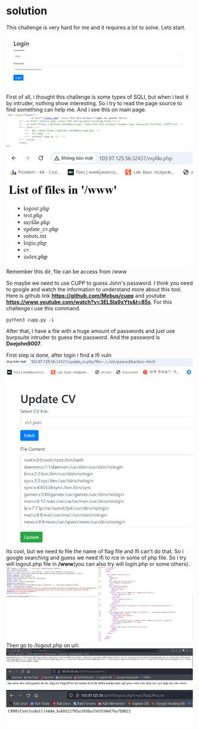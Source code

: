 # solution

This challenge is very hard for me and it requires a lot to solve. Lets start.
![alt text](image.png)<br>
First of all, i thought this challenge is some types of SQLI, but when i test it by intruder, nothing show interesting. So i try to read the page source to find something can help me. And i see this on main page.
![alt text](image-1.png)<br>
![alt text](image-2.png)<br>
Remember this dir, file can be access from /www

So maybe we need to use CUPP to guess John's password. I think you need to google and watch the information to understand more about this tool. Here is github link **https://github.com/Mebus/cupp** and youtube **https://www.youtube.com/watch?v=3ELSIa9xYts&t=85s**. For this challenge i use this command.

```
python3 cupp.py -i
```

After that, i have a file with a huge amount of passwords and just use burpsuite intruder to guess the password. And the password is **Doejohn9007**.

First step is done, after login i find a lfi vuln
![alt text](image-3.png)<br>
Its cool, but we need to file the name of flag file and lfi can't do that. So i google searching and guess we need lfi to rce in some of php file. So i try will logout.php file in **/www**(you can also try will login.php or some others).
![alt text](image-4.png)<br>
Then go to /logout.php on url.
![alt text](image-5.png)<br>
![alt text](image-6.png)<br>
![alt text](image-7.png)<br>
